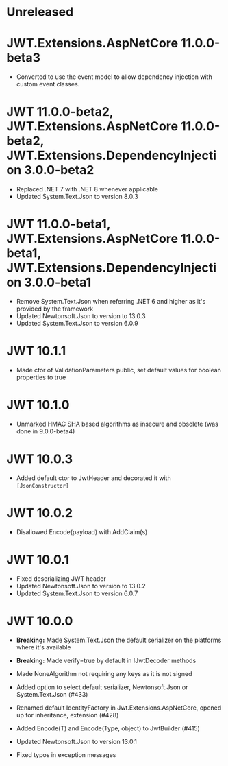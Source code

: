 # Unreleased

# JWT.Extensions.AspNetCore 11.0.0-beta3

- Converted to use the event model to allow dependency injection with custom event classes.

# JWT 11.0.0-beta2, JWT.Extensions.AspNetCore 11.0.0-beta2, JWT.Extensions.DependencyInjection 3.0.0-beta2

- Replaced .NET 7 with .NET 8 whenever applicable
- Updated System.Text.Json to version 8.0.3

# JWT 11.0.0-beta1, JWT.Extensions.AspNetCore 11.0.0-beta1, JWT.Extensions.DependencyInjection 3.0.0-beta1

- Remove System.Text.Json when referring .NET 6 and higher as it's provided by the framework
- Updated Newtonsoft.Json to version to 13.0.3
- Updated System.Text.Json to version 6.0.9

# JWT 10.1.1

- Made ctor of ValidationParameters public, set default values for boolean properties to true

# JWT 10.1.0

- Unmarked HMAC SHA based algorithms as insecure and obsolete (was done in 9.0.0-beta4)

# JWT 10.0.3

- Added default ctor to JwtHeader and decorated it with `[JsonConstructor]`

# JWT 10.0.2

- Disallowed Encode(payload) with AddClaim(s)

# JWT 10.0.1

- Fixed deserializing JWT header
- Updated Newtonsoft.Json to version to 13.0.2
- Updated System.Text.Json to version 6.0.7

# JWT 10.0.0

- **Breaking:** Made System.Text.Json the default serializer on the platforms where it's available
- **Breaking:** Made verify=true by default in IJwtDecoder methods

- Made NoneAlgorithm not requiring any keys as it is not signed
- Added option to select default serializer, Newtonsoft.Json or System.Text.Json (#433)
- Renamed default IdentityFactory in Jwt.Extensions.AspNetCore, opened up for inheritance, extension (#428)
- Added Encode(T) and Encode(Type, object) to JwtBuilder (#415)
- Updated Newtonsoft.Json to version 13.0.1
- Fixed typos in exception messages
